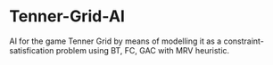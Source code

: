 # Tenner-Grid-AI
AI for the game Tenner Grid by means of modelling it as a constraint-satisfication problem using BT, FC, GAC with MRV heuristic.
